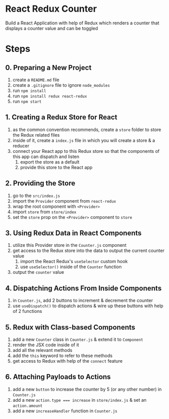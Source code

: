 # React Redux Counter

Build a React Application with help of Redux which renders a counter that displays a counter value and can be toggled

# Steps

## 0. Preparing a New Project

1. create a `README.md` file
2. create a `.gitignore` file to ignore `node_modules`
3. run `npm install`
4. run `npm install redux react-redux`
5. run `npm start`

## 1. Creating a Redux Store for React

1. as the common convention recommends, create a `store` folder to store the Redux related files
2. inside of it, create a `index.js` file in which you will create a store & a reducer
3. connect your React app to this Redux store so that the components of this app can dispatch and listen
   1. export the store as a default
   2. provide this store to the React app

## 2. Providing the Store

1. go to the `src/index.js`
2. import the `Provider` component from `react-redux`
3. wrap the root component with `<Provider>`
4. import `store` from `store/index`
5. set the `store` prop on the `<Provider>` component to `store`

## 3. Using Redux Data in React Components

1. utilize this Provider store in the `Counter.js` component
2. get access to the Redux store into the data to output the current counter value
   1. import the React Redux's `useSelector` custom hook
   2. use `useSelector()` inside of the `Counter` function
3. output the `counter` value

## 4. Dispatching Actions From Inside Components

1. in `Counter.js`, add 2 buttons to increment & decrement the counter
2. use `useDispatch()` to dispatch actions & wire up these buttons with help of 2 functions

## 5. Redux with Class-based Components

1. add a new `Counter` class in `Counter.js` & extend it to `Component`
2. render the JSX code inside of it
3. add all the relevant methods
4. add the `this` keyword to refer to these methods
5. get access to Redux with help of the `connect` feature

## 6. Attaching Payloads to Actions

1. add a new `button` to increase the counter by 5 (or any other number) in `Counter.js`
2. add a new `action.type === increase` in `store/index.js` & set an `action.amount`
3. add a new `increaseHandler` function in `Counter.js`
